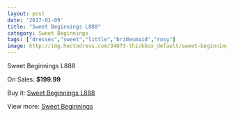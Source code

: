```yaml
---
layout: post
date: '2017-01-09'
title: "Sweet Beginnings L888"
category: Sweet Beginnings
tags: ["dresses","sweet","little","bridesmaid","rosy"]
image: http://img.hectodress.com/34073-thickbox_default/sweet-beginnings-l888.jpg
---
```

Sweet Beginnings L888

On Sales: **$199.99**
<a href="https://www.hectodress.com/sweet-beginnings/15782-sweet-beginnings-l888.html"><amp-img layout="responsive" width="600" height="600" src="//img.hectodress.com/34073-thickbox_default/sweet-beginnings-l888.jpg" alt="Sweet Beginnings L888 0" /></a>

Buy it: [Sweet Beginnings L888](https://www.hectodress.com/sweet-beginnings/15782-sweet-beginnings-l888.html "Sweet Beginnings L888")

View more: [Sweet Beginnings](https://www.hectodress.com/289-sweet-beginnings "Sweet Beginnings")